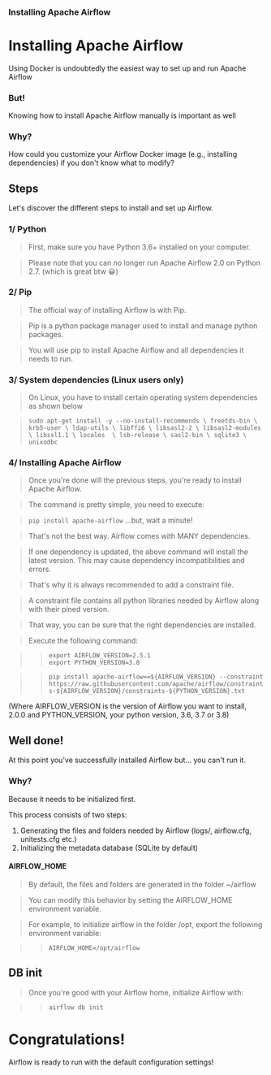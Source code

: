 ### Installing Apache Airflow
##

# Installing Apache Airflow

Using Docker is undoubtedly the easiest way to set up and run Apache Airflow

### But!

Knowing how to install Apache Airflow manually is important as well

### Why?

How could you customize your Airflow Docker image (e.g., installing dependencies) if you don't know what to modify?

## Steps
Let's discover the different steps to install and set up Airflow.

### 1/ Python
> First, make sure you have Python 3.6+ installed on your computer.

> Please note that you can no longer run Apache Airflow 2.0 on Python 2.7. (which is great btw 😀)

### 2/ Pip
> The official way of installing Airflow is with Pip.

> Pip is a python package manager used to install and manage python packages. 

> You will use pip to install Apache Airflow and all dependencies it needs to run.

### 3/ System dependencies (Linux users only)
> On Linux, you have to install certain operating system dependencies as shown below

> `sudo apt-get install -y --no-install-recommends \
        freetds-bin \
        krb5-user \
        ldap-utils \
        libffi6 \
        libsasl2-2 \
        libsasl2-modules \
        libssl1.1 \
        locales  \
        lsb-release \
        sasl2-bin \
        sqlite3 \
        unixodbc`
        
### 4/ Installing Apache Airflow
> Once you're done will the previous steps, you're ready to install Apache Airflow.

> The command is pretty simple, you need to execute:

> `pip install apache-airflow`  ...but, wait a minute!

>That's not the best way.  Airflow comes with MANY dependencies.

> If one dependency is updated, the above command will install the latest version. This may cause dependency incompatibilities and errors.

> That's why it is always recommended to add a constraint file.

> A constraint file contains all python libraries needed by Airflow along with their pined version.

> That way, you can be sure that the right dependencies are installed.

> Execute the following command:

>>`export AIRFLOW_VERSION=2.5.1`  
>>`export PYTHON_VERSION=3.8`  
  
>>`pip install apache-airflow==${AIRFLOW_VERSION} --constraint https://raw.githubusercontent.com/apache/airflow/constraints-${AIRFLOW_VERSION}/constraints-${PYTHON_VERSION}.txt`
 
(Where AIRFLOW_VERSION is the version of Airflow you want to install, 2.0.0 and PYTHON_VERSION, your python version, 3.6, 3.7 or 3.8)

## Well done! 
At this point you've successfully installed Airflow but... you can't run it.

### Why?

Because it needs to be initialized first.

This process consists of two steps:

1. Generating the files and folders needed by Airflow (logs/, airflow.cfg, unitests.cfg etc.)
2. Initializing the metadata database (SQLite by default)

#### AIRFLOW_HOME
 > By default, the files and folders are generated in the folder ~/airflow

 > You can modify this behavior by setting the AIRFLOW_HOME environment variable.

 > For example, to initialize airflow in the folder /opt, export the following environment variable:

>> `AIRFLOW_HOME=/opt/airflow`

## DB init
>Once you're good with your Airflow home, initialize Airflow with:

>> `airflow db init`

# Congratulations!

Airflow is ready to run with the default configuration settings!